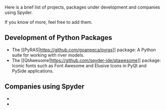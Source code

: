 Here is a brief list of projects, packages under development and companies using Spyder.

If you know of more, feel free to add them.

## Development of Python Packages

* The [[PyRAS|https://github.com/goanpeca/pyras]] package: A Python suite for working with river models.
* The [[QtAwesome|https://github.com/spyder-ide/qtawesome]] package: Iconic fonts such as Font Awesome and Elusive Icons in PyQt and PySide applications.

## Companies using Spyder

*
*
